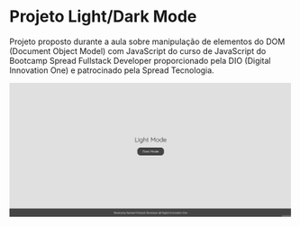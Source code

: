 # Projeto Light/Dark Mode

Projeto proposto durante a aula sobre manipulação de elementos do DOM (Document Object Model) com JavaScript do curso de JavaScript do Bootcamp Spread Fullstack Developer proporcionado pela DIO (Digital Innovation One) e patrocinado pela Spread Tecnologia.

<img src="./assets/img/light-dark-mode.gif" width="500">
